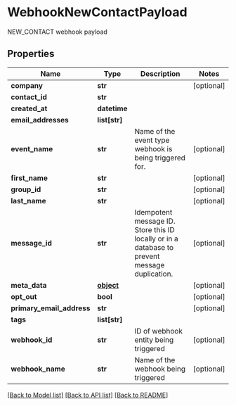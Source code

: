 # WebhookNewContactPayload

NEW_CONTACT webhook payload
## Properties
Name | Type | Description | Notes
------------ | ------------- | ------------- | -------------
**company** | **str** |  | [optional] 
**contact_id** | **str** |  | 
**created_at** | **datetime** |  | 
**email_addresses** | **list[str]** |  | 
**event_name** | **str** | Name of the event type webhook is being triggered for. | [optional] 
**first_name** | **str** |  | [optional] 
**group_id** | **str** |  | [optional] 
**last_name** | **str** |  | [optional] 
**message_id** | **str** | Idempotent message ID. Store this ID locally or in a database to prevent message duplication. | [optional] 
**meta_data** | [**object**]() |  | [optional] 
**opt_out** | **bool** |  | [optional] 
**primary_email_address** | **str** |  | [optional] 
**tags** | **list[str]** |  | 
**webhook_id** | **str** | ID of webhook entity being triggered | [optional] 
**webhook_name** | **str** | Name of the webhook being triggered | [optional] 

[[Back to Model list]](../README#documentation-for-models) [[Back to API list]](../README#documentation-for-api-endpoints) [[Back to README]](../README)


